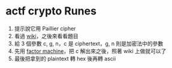 # actf crypto Runes
1. 提示說它用 Paillier cipher
2. 看過 [wiki](https://en.wikipedia.org/wiki/Paillier_cryptosystem)，之後來看看題目
3. 給 3 個參數 c, g, n，c 是 ciphertext，g, n 則是加密法中的參數
4. 先用 [factor machine](https://www.alpertron.com.ar/ECM.HTM)，把 c 解出來之後，照著 wiki 上做就可以了
5. 最後把拿到的 plaintext 轉 hex 後再轉 ascii
